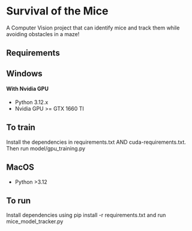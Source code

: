 # Survival of the Mice

A Computer Vision project that can identify mice and track them while avoiding obstacles in a maze!

## Requirements
## Windows
#### With Nvidia GPU
- Python 3.12.x
- Nvidia GPU >= GTX 1660 TI

## To train
Install the dependencies in requirements.txt AND cuda-requirements.txt.
Then run model/gpu_training.py

## MacOS
- Python >3.12

## To run
Install dependencies using pip install -r requirements.txt and run mice_model_tracker.py
